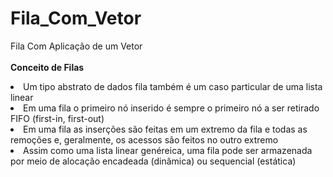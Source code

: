 # Fila_Com_Vetor
Fila Com Aplicação de um Vetor
<br><br><b>Conceito de Filas</b><br>
<li>Um tipo abstrato de dados fila também é um caso particular de uma lista linear</li>
<li>Em uma fila o primeiro nó inserido é sempre o primeiro nó a ser retirado FIFO (first-in, first-out)</li>
<li>Em uma fila as inserções são feitas em um extremo da fila e todas as remoções e, geralmente, os acessos são feitos no outro extremo</li>
<li>Assim como uma lista linear genéreica, uma fila pode ser armazenada por meio de alocação encadeada (dinâmica) ou sequencial (estática)</li>
